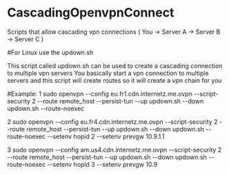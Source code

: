 # CascadingOpenvpnConnect
Scripts that allow cascading vpn connections ( You -> Server A -> Server B -> Server C )

#For Linux use the updown.sh

This script called updown.sh can be used to create a cascading connection to multiple vpn servers
You basically start a vpn connection to multiple servers and this script will create routes so it will create a 
vpn chain for you


#Example:
1
sudo openvpn --config eu.fr1.cdn.internetz.me.ovpn --script-security 2 --route remote_host --persist-tun --up updown.sh --down updown.sh --route-noexec

2
sudo openvpn --config eu.fr4.cdn.internetz.me.ovpn --script-security 2 --route remote_host --persist-tun --up updown.sh --down updown.sh --route-noexec --setenv hopid 2 --setenv prevgw 10.9.1.1

3
sudo openvpn --config am.us4.cdn.internetz.me.ovpn --script-security 2 --route remote_host --persist-tun --up updown.sh --down updown.sh --route-noexec --setenv hopid 3 --setenv prevgw 10.9


